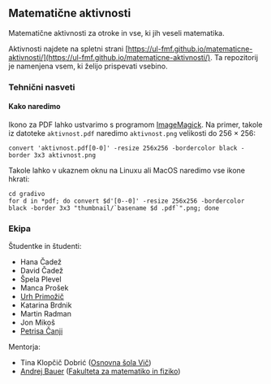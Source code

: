 ## Matematične aktivnosti

Matematične aktivnosti za otroke in vse, ki jih veseli matematika.

Aktivnosti najdete na spletni strani [https://ul-fmf.github.io/matematicne-aktivnosti/](https://ul-fmf.github.io/matematicne-aktivnosti/).
Ta repozitorij je namenjena vsem, ki želijo prispevati vsebino.

### Tehnični nasveti

#### Kako naredimo 

Ikono za PDF lahko ustvarimo s programom [ImageMagick](https://imagemagick.org/). Na primer, takole iz datoteke `aktivnost.pdf` naredimo `aktivnost.png` velikosti do 256 × 256:

    convert 'aktivnost.pdf[0-0]' -resize 256x256 -bordercolor black -border 3x3 aktivnost.png

Takole lahko v ukaznem oknu na Linuxu ali MacOS naredimo vse ikone hkrati:

    cd gradivo
    for d in *pdf; do convert $d'[0--0]' -resize 256x256 -bordercolor black -border 3x3 "thumbnail/`basename $d .pdf`".png; done

### Ekipa

Študentke in študenti:

* Hana Čadež
* David Čadež
* Špela Plevel
* Manca Prošek
* [Urh Primožič](https://github.com/urhprimozic)
* Katarina Brdnik
* Martin Radman
* Jon Mikoš
* [Petrisa Čanji](https://github.com/petrisa-canji)

Mentorja:

* Tina Klopčič Dobrić ([Osnovna šola Vič](http://www.osvic.si))
* [Andrej Bauer](https://andrej.com/) ([Fakulteta za matematiko in fiziko](https://www.fmf.uni-lj.si/si/))
